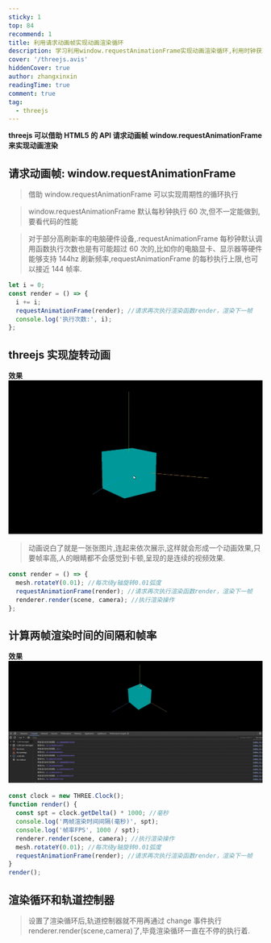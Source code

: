 ```yaml
---
sticky: 1
top: 84
recommend: 1
title: 利用请求动画帧实现动画渲染循环
description: 学习利用window.requestAnimationFrame实现动画渲染循环,利用时钟获取两帧渲染时间的间隔与帧率
cover: '/threejs.avis'
hiddenCover: true
author: zhangxinxin
readingTime: true
comment: true
tag:
  - threejs
---
```


**threejs 可以借助 HTML5 的 API 请求动画帧 window.requestAnimationFrame 来实现动画渲染**

## 请求动画帧: window.requestAnimationFrame

> 借助 window.requestAnimationFrame 可以实现周期性的循环执行

> window.requestAnimationFrame 默认每秒钟执行 60 次,但不一定能做到,要看代码的性能

> 对于部分高刷新率的电脑硬件设备,.requestAnimationFrame 每秒钟默认调用函数执行次数也是有可能超过 60 次的,比如你的电脑显卡、显示器等硬件能够支持 144hz 刷新频率,requestAnimationFrame 的每秒执行上限,也可以接近 144 帧率.

```js
let i = 0;
const render = () => {
  i += i;
  requestAnimationFrame(render); //请求再次执行渲染函数render，渲染下一帧
  console.log('执行次数:', i);
};
```

## threejs 实现旋转动画

**效果**
![](../public/threejs/动画渲染循环.gif)

> 动画说白了就是一张张图片,连起来依次展示,这样就会形成一个动画效果,只要帧率高,人的眼睛都不会感觉到卡顿,呈现的是连续的视频效果.

```js
const render = () => {
  mesh.rotateY(0.01); //每次绕y轴旋转0.01弧度
  requestAnimationFrame(render); //请求再次执行渲染函数render，渲染下一帧
  renderer.render(scene, camera); //执行渲染操作
};
```

## 计算两帧渲染时间的间隔和帧率

**效果**
![](../public/threejs/两帧渲染时间的间隔.gif)

```js
const clock = new THREE.Clock();
function render() {
  const spt = clock.getDelta() * 1000; //毫秒
  console.log('两帧渲染时间间隔(毫秒)', spt);
  console.log('帧率FPS', 1000 / spt);
  renderer.render(scene, camera); //执行渲染操作
  mesh.rotateY(0.01); //每次绕y轴旋转0.01弧度
  requestAnimationFrame(render); //请求再次执行渲染函数render，渲染下一帧
}
render();
```

## 渲染循环和轨道控制器

> 设置了渲染循环后,轨道控制器就不用再通过 change 事件执行 renderer.render(scene,camera)了,毕竟渲染循环一直在不停的执行着.
